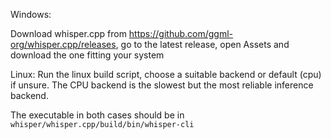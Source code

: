 Windows:

Download whisper.cpp from https://github.com/ggml-org/whisper.cpp/releases, go to the latest release, open Assets and download the one fitting your system

Linux:
Run the linux build script, choose a suitable backend or default (cpu) if unsure. The CPU backend is the slowest but the most reliable inference backend.

The executable in both cases should be in ```whisper/whisper.cpp/build/bin/whisper-cli```